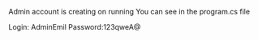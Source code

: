 Admin account is creating on running
You can see in the program.cs file

 Login: AdminEmil
 Password:123qweA@
